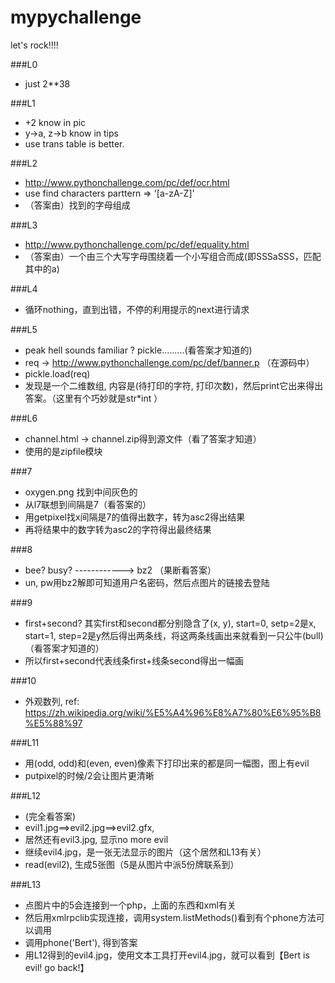 # mypychallenge
let's rock!!!!


###L0
* just 2**38

###L1
* +2 know in pic
* y->a, z->b know in tips
* use trans table is better.

###L2
* http://www.pythonchallenge.com/pc/def/ocr.html
* use find characters parttern => '[a-zA-Z]'
* （答案由）找到的字母组成

###L3
* http://www.pythonchallenge.com/pc/def/equality.html
* （答案由）一个由三个大写字母围绕着一个小写组合而成(即SSSaSSS，匹配其中的a)

###L4
* 循环nothing，直到出错，不停的利用提示的next进行请求

###L5
* peak hell sounds familiar ?  pickle.........(看答案才知道的)
* req -> http://www.pythonchallenge.com/pc/def/banner.p （在源码中）
* pickle.load(req)
* 发现是一个二维数组, 内容是(待打印的字符, 打印次数)，然后print它出来得出答案。（这里有个巧妙就是str*int ）

###L6
* channel.html -> channel.zip得到源文件（看了答案才知道）
* 使用的是zipfile模块

###7
* oxygen.png 找到中间灰色的
* 从l7联想到间隔是7（看答案的）
* 用getpixel找x间隔是7的值得出数字，转为asc2得出结果
* 再将结果中的数字转为asc2的字符得出最终结果

###8
* bee? busy? ------------> bz2 （果断看答案）
* un, pw用bz2解即可知道用户名密码，然后点图片的链接去登陆


###9
* first+second? 其实first和second都分别隐含了(x, y), start=0, setp=2是x, start=1, step=2是y然后得出两条线，将这两条线画出来就看到一只公牛(bull)（看答案才知道的）
* 所以first+second代表线条first+线条second得出一幅画

###10
* 外观数列, ref: https://zh.wikipedia.org/wiki/%E5%A4%96%E8%A7%80%E6%95%B8%E5%88%97


###L11
* 用(odd, odd)和(even, even)像素下打印出来的都是同一幅图，图上有evil
* putpixel的时候/2会让图片更清晰


###L12
* (完全看答案)
* evil1.jpg==>evil2.jpg==>evil2.gfx,
* 居然还有evil3.jpg, 显示no more evil
* 继续evil4.jpg，是一张无法显示的图片（这个居然和L13有关）
* read(evil2), 生成5张图（5是从图片中派5份牌联系到）


###L13
* 点图片中的5会连接到一个php，上面的东西和xml有关
* 然后用xmlrpclib实现连接，调用system.listMethods()看到有个phone方法可以调用
* 调用phone('Bert'), 得到答案
* 用L12得到的evil4.jpg，使用文本工具打开evil4.jpg，就可以看到【Bert is evil! go back!】
